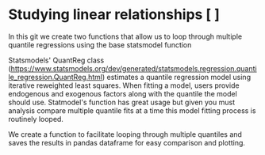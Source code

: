 # Studying linear relationships [ ]

In this git we create two functions that allow us to loop through multiple quantile regressions using the base statsmodel function

Statsmodels' QuantReg class (https://www.statsmodels.org/dev/generated/statsmodels.regression.quantile_regression.QuantReg.html) estimates a quantile regression model using iterative reweighted least squares. When fitting a model, users provide endogenous and exogenous factors along with the quantile the model should use. Statmodel's function has great usage but given you must analysis compare multiple quantile fits at a time this model fitting process is routinely looped. 

We create a function to facilitate looping through multiple quantiles and saves the results in pandas dataframe for easy comparison and plotting. 
